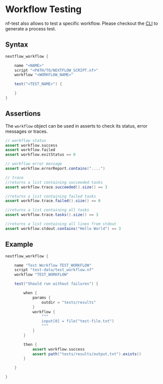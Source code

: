 # Workflow Testing
nf-test also allows to test a specific workflow. Please checkout the [CLI](../cli/generate.md) to generate a process test.
## Syntax
```Groovy
nextflow_workflow {

    name "<NAME>"
    script "<PATH/TO/NEXTFLOW_SCRIPT.nf>"
    workflow "<WORKFLOW_NAME>"

    test("<TEST_NAME>") {

    }
}
```

## Assertions

The `workflow` object can be used in asserts to check its status, error messages or traces.

```groovy
// workflow status
assert workflow.success
assert workflow.failed
assert workflow.exitStatus == 0

// workflow error message
assert workflow.errorReport.contains("....")

// trace
//returns a list containing succeeded tasks
assert workflow.trace.succeeded().size() == 3

//returns a list containing failed tasks
assert workflow.trace.failed().size() == 0

//returns a list containing all tasks
assert workflow.trace.tasks().size() == 3

//returns a list containing all lines from stdout
assert workflow.stdout.contains("Hello World") == 3

```


## Example

```Groovy
nextflow_workflow {

    name "Test Workflow TEST_WORKFLOW"
    script "test-data/test_workflow.nf"
    workflow "TEST_WORKFLOW"

    test("Should run without failures") {

        when {
            params {
                outdir = "tests/results"
            }
            workflow {
                """
                input[0] = file("test-file.txt")
                """
            }
        }

        then {
            assert workflow.success
            assert path("tests/results/output.txt").exists()
        }

    }

}
```
